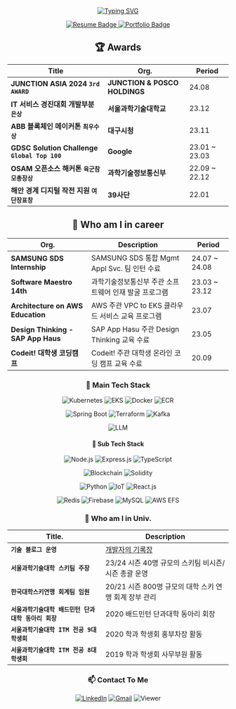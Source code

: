 

<div align = "center">



[![Typing SVG](https://readme-typing-svg.demolab.com?font=Bebas+Neue&size=220&duration=2000&pause=500&color=5594F0&background=FFFFFF00&center=true&vCenter=true&multiline=true&random=false&width=4350&height=700&lines=Anywhere%2C+Anything%2C+Adaptable;Server+Devloper%2C+Pahn+Younghwan)](https://git.io/typing-svg)

<a href="https://github.com/lopahn2/lopahn2/raw/main/assets/%E1%84%87%E1%85%A1%E1%86%AB%E1%84%8B%E1%85%A7%E1%86%BC%E1%84%92%E1%85%AA%E1%86%AB%20%E1%84%8B%E1%85%B5%E1%84%85%E1%85%A7%E1%86%A8%E1%84%89%E1%85%A5.pdf" target="_blank">
    <img src="https://img.shields.io/badge/Resume-Download%20Resume-green?style=for-the-badge&logo=google-chrome&logoColor=white" alt="Resume Badge">
</a>
<a href="https://github.com/lopahn2/lopahn2/raw/main/assets/%E1%84%87%E1%85%A1%E1%86%AB%E1%84%8B%E1%85%A7%E1%86%BC%E1%84%92%E1%85%AA%E1%86%AB%20%E1%84%91%E1%85%A9%E1%84%90%E1%85%B3%E1%84%91%E1%85%A9%E1%86%AF%E1%84%85%E1%85%B5%E1%84%8B%E1%85%A9.pdf" target="_blank">
    <img src="https://img.shields.io/badge/Portfolio-Download%20Portfolio-blue?style=for-the-badge&logo=google-chrome&logoColor=white" alt="Portfolio Badge">
</a>
  


## :trophy: Awards

| Title | Org. | Period |
|--|--|--|
| **JUNCTION ASIA 2024 `3rd AWARD`** | **JUNCTION & POSCO HOLDINGS** | 24.08 |
| **IT 서비스 경진대회 개발부분 `은상`** | **서울과학기술대학교** | 23.12 |
| **ABB 블록체인 메이커톤 `최우수상`** | **대구시청** | 23.11 |
| **GDSC Solution Challenge `Global Top 100`** | **Google** | 23.01 ~ 23.03 |
| **OSAM 오픈소스 해커톤 `육군참모총장상`** | **과학기술정보통신부** | 22.09 ~ 22.12 |
| **해안 경계 디지털 작전 지원 `여단장표창`** | **39사단** | 22.01 |

## :necktie: Who am I in career
| Org. | Description | Period |
|--|--|--|
| **SAMSUNG SDS Internship** | SAMSUNG SDS 통합 Mgmt Appl Svc. 팀 인턴 수료 | 24.07 ~ 24.08 |
| **Software Maestro 14th** | 과학기술정보통신부 주관 소프트웨어 인재 발굴 프로그램 | 23.03 ~ 23.12 |
| **Architecture on AWS Education** | AWS 주관 VPC to EKS 클라우드 서비스 교육 프로그램 | 23.07 |
| **Design Thinking - SAP App Haus** | SAP App Hasu 주관 Design Thinking 교육 수료 | 23.05 |
| **Codeit! 대학생 코딩캠프** | Codeit! 주관 대학생 온라인 코딩 캠프 교육 수료 | 20.09 |
### 🔧 Main Tech Stack
![Kubernetes](https://img.shields.io/badge/Kubernetes-326CE5?logo=kubernetes&logoColor=white&style=for-the-badge) ![EKS](https://img.shields.io/badge/Amazon%20EKS-FF9900?logo=amazon-eks&logoColor=white&style=for-the-badge) ![Docker](https://img.shields.io/badge/Docker-2496ED?logo=docker&logoColor=white&style=for-the-badge) ![ECR](https://img.shields.io/badge/Amazon%20ECR-FF9900?logo=amazon-aws&logoColor=white&style=for-the-badge)
  
![Spring Boot](https://img.shields.io/badge/Spring%20Boot-6DB33F?logo=spring-boot&logoColor=white&style=for-the-badge) ![Terraform](https://img.shields.io/badge/Terraform-7B42BC?logo=terraform&logoColor=white&style=for-the-badge) ![Kafka](https://img.shields.io/badge/Apache%20Kafka-231F20?logo=apache-kafka&logoColor=white&style=for-the-badge)
  
![LLM](https://img.shields.io/badge/LLM-%23008080?style=for-the-badge)

#### 🚀 Sub Tech Stack
![Node.js](https://img.shields.io/badge/Node.js-339933?logo=nodedotjs&logoColor=white&style=for-the-badge) ![Express.js](https://img.shields.io/badge/Express.ts-000000?logo=express&logoColor=white&style=for-the-badge) ![TypeScript](https://img.shields.io/badge/TypeScript-3178C6?logo=typescript&logoColor=white&style=for-the-badge)
  
![Blockchain](https://img.shields.io/badge/Blockchain-121D33?logo=blockchain&logoColor=white&style=for-the-badge) ![Solidity](https://img.shields.io/badge/Solidity-363636?logo=solidity&logoColor=white&style=for-the-badge)
  
![Python](https://img.shields.io/badge/Python-3776AB?logo=python&logoColor=white&style=for-the-badge) ![IoT](https://img.shields.io/badge/IoT-00ADEF?logo=internet-of-things&logoColor=white&style=for-the-badge) ![React.js](https://img.shields.io/badge/React.js-61DAFB?logo=react&logoColor=black&style=for-the-badge)
   
![Redis](https://img.shields.io/badge/Redis-DC382D?logo=redis&logoColor=white&style=for-the-badge) ![Firebase](https://img.shields.io/badge/Firebase-FFCA28?logo=firebase&logoColor=black&style=for-the-badge) ![MySQL](https://img.shields.io/badge/MySQL-4479A1?logo=mysql&logoColor=white&style=for-the-badge) ![AWS EFS](https://img.shields.io/badge/Amazon%20EFS-FF9900?logo=amazon-aws&logoColor=white&style=for-the-badge)

### :school: Who am I in Univ.

| Title. | Description |
|--|--|
| **`기술 블로그 운영`** | [개발자의 기록장](https://velog.io/@lopahn2) |
| **`서울과학기술대학 스키팀 주장`** | 23/24 시즌 40명 규모의 스키팀 비시즌/시즌 총괄 운영 |
| **`한국대학스키연맹 회계팀 임원`** | 20/21 시즌 800명 규모의 대학 스키 연맹 회계 장부 관리 |
| **`서울과학기술대학 배드민턴 단과대학 동아리 회장`** | 2020 배드민턴 단과대학 동아리 회장 |
| **`서울과학기술대학 ITM 전공 9대 학생회`** | 2020 학과 학생회 홍부차장 활동 |
| **`서울과학기술대학 ITM 전공 8대 학생회`** | 2019 학과 학생회 사무부원 활동 |
 
 ### 📫 Contact To Me

[![LinkedIn](https://img.shields.io/badge/LinkedIn-0A66C2?logo=linkedin&logoColor=white&style=flat-square)](https://www.linkedin.com/in/%EC%98%81%ED%99%98-%EB%B0%98-365008261/) [![Gmail](https://img.shields.io/badge/Gmail-D14836?logo=gmail&logoColor=white&style=flat-square)](mailto:lopahn2@gmail.com) ![Viewer](https://hits.seeyoufarm.com/api/count/incr/badge.svg?url=https://github.com/lopahn2)
